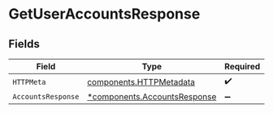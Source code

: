 # GetUserAccountsResponse


## Fields

| Field                                                                       | Type                                                                        | Required                                                                    | Description                                                                 |
| --------------------------------------------------------------------------- | --------------------------------------------------------------------------- | --------------------------------------------------------------------------- | --------------------------------------------------------------------------- |
| `HTTPMeta`                                                                  | [components.HTTPMetadata](../../models/components/httpmetadata.md)          | :heavy_check_mark:                                                          | N/A                                                                         |
| `AccountsResponse`                                                          | [*components.AccountsResponse](../../models/components/accountsresponse.md) | :heavy_minus_sign:                                                          | OK                                                                          |